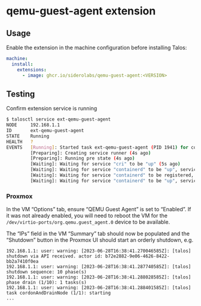 # qemu-guest-agent extension

## Usage

Enable the extension in the machine configuration before installing Talos:

```yaml
machine:
  install:
    extensions:
      - image: ghcr.io/siderolabs/qemu-guest-agent:<VERSION>
```

## Testing

Confirm extension service is running

```bash
$ talosctl service ext-qemu-guest-agent
NODE     192.168.1.1
ID       ext-qemu-guest-agent
STATE    Running
HEALTH   ?
EVENTS   [Running]: Started task ext-qemu-guest-agent (PID 1941) for container ext-qemu-guest-agent (4s ago)
         [Preparing]: Creating service runner (4s ago)
         [Preparing]: Running pre state (4s ago)
         [Waiting]: Waiting for service "cri" to be "up" (5s ago)
         [Waiting]: Waiting for service "containerd" to be "up", service "cri" to be registered, file "/dev/virtio-ports/org.qemu.guest_agent.0" to exist (6s ago)
         [Waiting]: Waiting for service "containerd" to be registered, service "cri" to be registered, file "/dev/virtio-ports/org.qemu.guest_agent.0" to exist (8s ago)
         [Waiting]: Waiting for service "containerd" to be "up", service "cri" to be "up", file "/dev/virtio-ports/org.qemu.guest_agent.0" to exist (9s ago)
```

### Proxmox

In the VM “Options” tab, ensure “QEMU Guest Agent” is set to “Enabled”. If it was not already enabled, you will need to reboot the VM for the `/dev/virtio-ports/org.qemu.guest_agent.0` device to be available.

The “IPs” field in the VM “Summary” tab should now be populated and the “Shutdown” button in the Proxmox UI should start an orderly shutdown, e.g.

```
192.168.1.1: user: warning: [2023-06-28T16:38:41.270046585Z]: [talos] shutdown via API received. actor id: b72e2882-9e06-4626-8422-bb2a7410f0ea
192.168.1.1: user: warning: [2023-06-28T16:38:41.287740585Z]: [talos] shutdown sequence: 10 phase(s)
192.168.1.1: user: warning: [2023-06-28T16:38:41.288028585Z]: [talos] phase drain (1/10): 1 tasks(s)
192.168.1.1: user: warning: [2023-06-28T16:38:41.288401585Z]: [talos] task cordonAndDrainNode (1/1): starting
...
```
